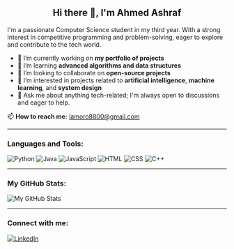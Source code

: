 <h2 align="center">Hi there 👋, I'm Ahmed Ashraf</h2>

I'm a passionate Computer Science student in my third year. With a strong interest in competitive programming and problem-solving, eager to explore and contribute to the tech world.

- 🔭 I’m currently working on **my portfolio of projects**
- 🌱 I’m learning **advanced algorithms and data structures**
- 👯 I’m looking to collaborate on **open-source projects**
- 🤖 I’m interested in projects related to **artificial intelligence**, **machine learning**, and **system design**
- 💬 Ask me about anything tech-related; I'm always open to discussions and eager to help.

📫 **How to reach me:** lamoro8800@gmail.com

---

### Languages and Tools:
![Python](https://img.shields.io/badge/-Python-3776AB?style=flat&logo=Python&logoColor=white)
![Java](https://img.shields.io/badge/-Java-007396?style=flat&logo=Java&logoColor=white)
![JavaScript](https://img.shields.io/badge/-JavaScript-F7DF1E?style=flat&logo=JavaScript&logoColor=black)
![HTML](https://img.shields.io/badge/-HTML5-E34F26?style=flat&logo=HTML5&logoColor=white)
![CSS](https://img.shields.io/badge/-CSS3-1572B6?style=flat&logo=CSS3&logoColor=white)
![C++](https://img.shields.io/badge/-C++-00599C?style=flat&logo=C%2B%2B&logoColor=white)

---

### My GitHub Stats:
![My GitHub Stats](https://github-readme-stats.vercel.app/api?username=lamoro8800&show_icons=true&theme=radical)

---

### Connect with me:
[![LinkedIn](https://img.shields.io/badge/-LinkedIn-0A66C2?style=flat&logo=LinkedIn&logoColor=white)](https://www.linkedin.com/in/lamoro74/)
